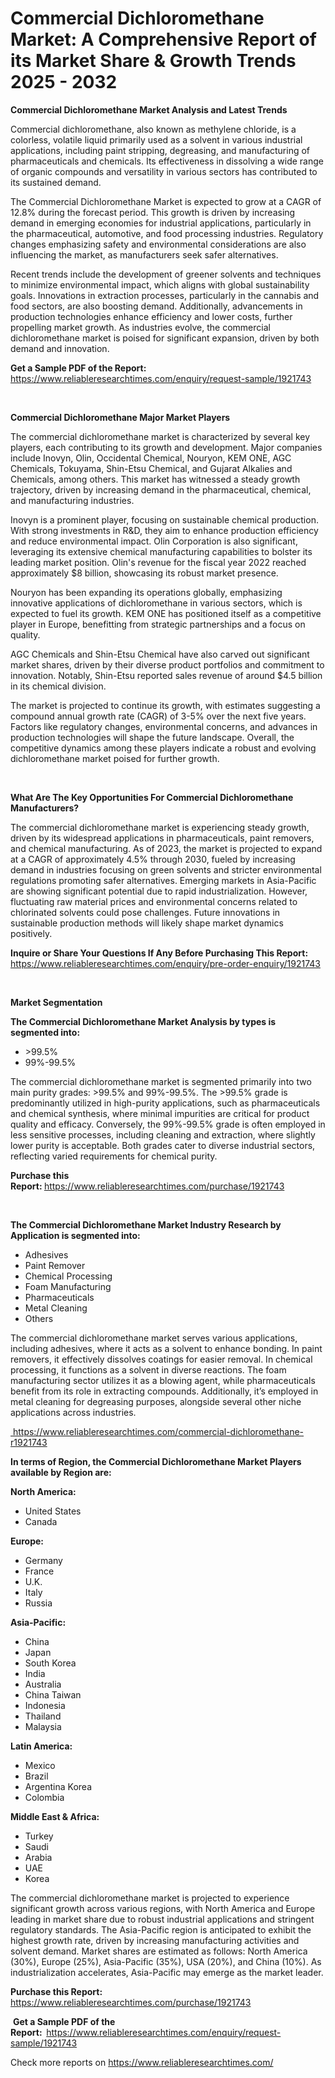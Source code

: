 <p><h1>Commercial Dichloromethane Market: A Comprehensive Report of its Market Share & Growth Trends 2025 - 2032</h1></p><p><strong>Commercial Dichloromethane Market Analysis and Latest Trends</strong></p>
<p><p>Commercial dichloromethane, also known as methylene chloride, is a colorless, volatile liquid primarily used as a solvent in various industrial applications, including paint stripping, degreasing, and manufacturing of pharmaceuticals and chemicals. Its effectiveness in dissolving a wide range of organic compounds and versatility in various sectors has contributed to its sustained demand.</p><p>The Commercial Dichloromethane Market is expected to grow at a CAGR of 12.8% during the forecast period. This growth is driven by increasing demand in emerging economies for industrial applications, particularly in the pharmaceutical, automotive, and food processing industries. Regulatory changes emphasizing safety and environmental considerations are also influencing the market, as manufacturers seek safer alternatives. </p><p>Recent trends include the development of greener solvents and techniques to minimize environmental impact, which aligns with global sustainability goals. Innovations in extraction processes, particularly in the cannabis and food sectors, are also boosting demand. Additionally, advancements in production technologies enhance efficiency and lower costs, further propelling market growth. As industries evolve, the commercial dichloromethane market is poised for significant expansion, driven by both demand and innovation.</p></p>
<p><strong>Get a Sample PDF of the Report:&nbsp;</strong> <a href="https://www.reliableresearchtimes.com/enquiry/request-sample/1921743?utm_campaign=3320&utm_medium=2&utm_source=Github&utm_content=ia&utm_term=03042025&utm_id=commercial-dichloromethane">https://www.reliableresearchtimes.com/enquiry/request-sample/1921743</a></p>
<p>&nbsp;</p>
<p><strong>Commercial Dichloromethane Major Market Players</strong></p>
<p><p>The commercial dichloromethane market is characterized by several key players, each contributing to its growth and development. Major companies include Inovyn, Olin, Occidental Chemical, Nouryon, KEM ONE, AGC Chemicals, Tokuyama, Shin-Etsu Chemical, and Gujarat Alkalies and Chemicals, among others. This market has witnessed a steady growth trajectory, driven by increasing demand in the pharmaceutical, chemical, and manufacturing industries.</p><p>Inovyn is a prominent player, focusing on sustainable chemical production. With strong investments in R&D, they aim to enhance production efficiency and reduce environmental impact. Olin Corporation is also significant, leveraging its extensive chemical manufacturing capabilities to bolster its leading market position. Olin's revenue for the fiscal year 2022 reached approximately $8 billion, showcasing its robust market presence.</p><p>Nouryon has been expanding its operations globally, emphasizing innovative applications of dichloromethane in various sectors, which is expected to fuel its growth. KEM ONE has positioned itself as a competitive player in Europe, benefitting from strategic partnerships and a focus on quality.</p><p>AGC Chemicals and Shin-Etsu Chemical have also carved out significant market shares, driven by their diverse product portfolios and commitment to innovation. Notably, Shin-Etsu reported sales revenue of around $4.5 billion in its chemical division.</p><p>The market is projected to continue its growth, with estimates suggesting a compound annual growth rate (CAGR) of 3-5% over the next five years. Factors like regulatory changes, environmental concerns, and advances in production technologies will shape the future landscape. Overall, the competitive dynamics among these players indicate a robust and evolving dichloromethane market poised for further growth.</p></p>
<p>&nbsp;</p>
<p><strong>What Are The Key Opportunities For Commercial Dichloromethane Manufacturers?</strong></p>
<p><p>The commercial dichloromethane market is experiencing steady growth, driven by its widespread applications in pharmaceuticals, paint removers, and chemical manufacturing. As of 2023, the market is projected to expand at a CAGR of approximately 4.5% through 2030, fueled by increasing demand in industries focusing on green solvents and stricter environmental regulations promoting safer alternatives. Emerging markets in Asia-Pacific are showing significant potential due to rapid industrialization. However, fluctuating raw material prices and environmental concerns related to chlorinated solvents could pose challenges. Future innovations in sustainable production methods will likely shape market dynamics positively.</p></p>
<p><strong>Inquire or Share Your Questions If Any Before Purchasing This Report:</strong> <a href="https://www.reliableresearchtimes.com/enquiry/pre-order-enquiry/1921743?utm_campaign=3320&utm_medium=2&utm_source=Github&utm_content=ia&utm_term=03042025&utm_id=commercial-dichloromethane">https://www.reliableresearchtimes.com/enquiry/pre-order-enquiry/1921743</a></p>
<p>&nbsp;</p>
<p><strong>Market Segmentation</strong></p>
<p><strong>The Commercial Dichloromethane Market Analysis by types is segmented into:</strong></p>
<p><ul><li>>99.5%</li><li>99%-99.5%</li></ul></p>
<p><p>The commercial dichloromethane market is segmented primarily into two main purity grades: >99.5% and 99%-99.5%. The >99.5% grade is predominantly utilized in high-purity applications, such as pharmaceuticals and chemical synthesis, where minimal impurities are critical for product quality and efficacy. Conversely, the 99%-99.5% grade is often employed in less sensitive processes, including cleaning and extraction, where slightly lower purity is acceptable. Both grades cater to diverse industrial sectors, reflecting varied requirements for chemical purity.</p></p>
<p><strong>Purchase this Report:&nbsp;</strong><a href="https://www.reliableresearchtimes.com/purchase/1921743?utm_campaign=3320&utm_medium=2&utm_source=Github&utm_content=ia&utm_term=03042025&utm_id=commercial-dichloromethane">https://www.reliableresearchtimes.com/purchase/1921743</a></p>
<p>&nbsp;</p>
<p><strong>The Commercial Dichloromethane Market Industry Research by Application is segmented into:</strong></p>
<p><ul><li>Adhesives</li><li>Paint Remover</li><li>Chemical Processing</li><li>Foam Manufacturing</li><li>Pharmaceuticals</li><li>Metal Cleaning</li><li>Others</li></ul></p>
<p><p>The commercial dichloromethane market serves various applications, including adhesives, where it acts as a solvent to enhance bonding. In paint removers, it effectively dissolves coatings for easier removal. In chemical processing, it functions as a solvent in diverse reactions. The foam manufacturing sector utilizes it as a blowing agent, while pharmaceuticals benefit from its role in extracting compounds. Additionally, it’s employed in metal cleaning for degreasing purposes, alongside several other niche applications across industries.</p></p>
<p><a href="https://www.reliableresearchtimes.com/commercial-dichloromethane-r1921743?utm_campaign=3320&utm_medium=2&utm_source=Github&utm_content=ia&utm_term=03042025&utm_id=commercial-dichloromethane">&nbsp;https://www.reliableresearchtimes.com/commercial-dichloromethane-r1921743</a></p>
<p><strong>In terms of Region, the Commercial Dichloromethane Market Players available by Region are:</strong></p>
<p>
    <p> <strong> North America: </strong>
        <ul>
            <li>United States</li>
            <li>Canada</li>
        </ul>
        </p> 
    <p> <strong> Europe: </strong>
        <ul>
            <li>Germany</li>
            <li>France</li>
            <li>U.K.</li>
            <li>Italy</li>
            <li>Russia</li>
        </ul>
        </p> 
    <p> <strong> Asia-Pacific: </strong>
        <ul>
            <li>China</li>
            <li>Japan</li>
            <li>South Korea</li>
            <li>India</li>
            <li>Australia</li>
            <li>China Taiwan</li>
            <li>Indonesia</li>
            <li>Thailand</li>
            <li>Malaysia</li>
        </ul>
        </p> 
    <p> <strong> Latin America: </strong>
        <ul>
            <li>Mexico</li>
            <li>Brazil</li>
            <li>Argentina Korea</li>
            <li>Colombia</li>
        </ul>
        </p> 
    <p> <strong> Middle East & Africa: </strong>
        <ul>
            <li>Turkey</li>
            <li>Saudi</li>
            <li>Arabia</li>
            <li>UAE</li>
            <li>Korea</li>
        </ul>
    </p>
    </p>
<p><p>The commercial dichloromethane market is projected to experience significant growth across various regions, with North America and Europe leading in market share due to robust industrial applications and stringent regulatory standards. The Asia-Pacific region is anticipated to exhibit the highest growth rate, driven by increasing manufacturing activities and solvent demand. Market shares are estimated as follows: North America (30%), Europe (25%), Asia-Pacific (35%), USA (20%), and China (10%). As industrialization accelerates, Asia-Pacific may emerge as the market leader.</p></p>
<p><strong>Purchase this Report: </strong><a href="https://www.reliableresearchtimes.com/purchase/1921743?utm_campaign=3320&utm_medium=2&utm_source=Github&utm_content=ia&utm_term=03042025&utm_id=commercial-dichloromethane">https://www.reliableresearchtimes.com/purchase/1921743</a></p>
<p>&nbsp;<strong>Get a Sample PDF of the Report:&nbsp;&nbsp;</strong><a href="https://www.reliableresearchtimes.com/enquiry/request-sample/1921743?utm_campaign=3320&utm_medium=2&utm_source=Github&utm_content=ia&utm_term=03042025&utm_id=commercial-dichloromethane">https://www.reliableresearchtimes.com/enquiry/request-sample/1921743</a></p>
<p><strong></strong></p>
<p>Check more reports on <a href="https://www.reliableresearchtimes.com/?utm_campaign=3320&utm_medium=2&utm_source=Github&utm_content=ia&utm_term=03042025&utm_id=commercial-dichloromethane">https://www.reliableresearchtimes.com/</a></p>
